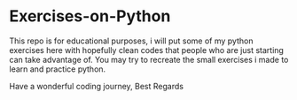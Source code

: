# Exercises-on-Python

This repo is for educational purposes, i will put some of my python exercises here with hopefully clean codes that people who are just starting can take advantage of.
You may try to recreate the small exercises i made to learn and practice python.

Have a wonderful coding journey, Best Regards
